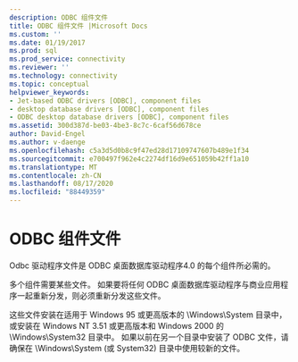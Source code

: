 ```yaml
---
description: ODBC 组件文件
title: ODBC 组件文件 |Microsoft Docs
ms.custom: ''
ms.date: 01/19/2017
ms.prod: sql
ms.prod_service: connectivity
ms.reviewer: ''
ms.technology: connectivity
ms.topic: conceptual
helpviewer_keywords:
- Jet-based ODBC drivers [ODBC], component files
- desktop database drivers [ODBC], component files
- ODBC desktop database drivers [ODBC], component files
ms.assetid: 300d387d-be03-4be3-8c7c-6caf56d678ce
author: David-Engel
ms.author: v-daenge
ms.openlocfilehash: c5a3d5d0b8c9f47ed28d17109747607b489e1f34
ms.sourcegitcommit: e700497f962e4c2274df16d9e651059b42ff1a10
ms.translationtype: MT
ms.contentlocale: zh-CN
ms.lasthandoff: 08/17/2020
ms.locfileid: "88449359"
---
```

# <a name="odbc-component-files"></a>ODBC 组件文件
Odbc 驱动程序文件是 ODBC 桌面数据库驱动程序4.0 的每个组件所必需的。  
  
 多个组件需要某些文件。 如果要将任何 ODBC 桌面数据库驱动程序与商业应用程序一起重新分发，则必须重新分发这些文件。  
  
 这些文件安装在适用于 Windows 95 或更高版本的 \Windows\System 目录中，或安装在 Windows NT 3.51 或更高版本和 Windows 2000 的 \Windows\System32 目录中。 如果以前在另一个目录中安装了 ODBC 文件，请确保在 \Windows\System (或 System32) 目录中使用较新的文件。
